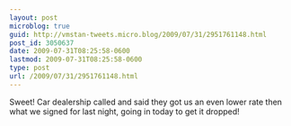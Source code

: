 ```yaml
---
layout: post
microblog: true
guid: http://vmstan-tweets.micro.blog/2009/07/31/2951761148.html
post_id: 3050637
date: 2009-07-31T08:25:58-0600
lastmod: 2009-07-31T08:25:58-0600
type: post
url: /2009/07/31/2951761148.html
---
```

Sweet! Car dealership called and said they got us an even lower rate then what we signed for last night, going in today to get it dropped!
